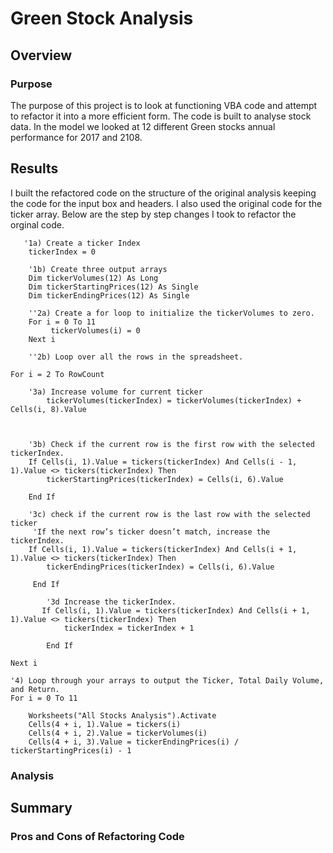 # Green Stock Analysis
## Overview
### Purpose
  The purpose of this project is to look at functioning VBA code and attempt to refactor it into a more efficient form.  The code is built to analyse stock data.  In the model we looked at 12 different Green stocks annual performance for 2017 and 2108.
## Results
  I built the refactored code on the structure of the original analysis keeping the code for the input box and headers. I also used the original code for the ticker array. Below are the step by step changes I took to refactor the orginal code.
       
       '1a) Create a ticker Index
        tickerIndex = 0
       
        '1b) Create three output arrays      
        Dim tickerVolumes(12) As Long   
        Dim tickerStartingPrices(12) As Single
        Dim tickerEndingPrices(12) As Single
    
        ''2a) Create a for loop to initialize the tickerVolumes to zero.  
        For i = 0 To 11
             tickerVolumes(i) = 0   
        Next i
        
        ''2b) Loop over all the rows in the spreadsheet.
    
    For i = 2 To RowCount
    
        '3a) Increase volume for current ticker
            tickerVolumes(tickerIndex) = tickerVolumes(tickerIndex) + Cells(i, 8).Value
       
         
        
        '3b) Check if the current row is the first row with the selected tickerIndex.
        If Cells(i, 1).Value = tickers(tickerIndex) And Cells(i - 1, 1).Value <> tickers(tickerIndex) Then
            tickerStartingPrices(tickerIndex) = Cells(i, 6).Value
        
        End If
        
        '3c) check if the current row is the last row with the selected ticker
         'If the next row’s ticker doesn’t match, increase the tickerIndex.
        If Cells(i, 1).Value = tickers(tickerIndex) And Cells(i + 1, 1).Value <> tickers(tickerIndex) Then
            tickerEndingPrices(tickerIndex) = Cells(i, 6).Value
         
         End If

            '3d Increase the tickerIndex.
           If Cells(i, 1).Value = tickers(tickerIndex) And Cells(i + 1, 1).Value <> tickers(tickerIndex) Then
                tickerIndex = tickerIndex + 1
            
            End If
    
    Next i
    
    '4) Loop through your arrays to output the Ticker, Total Daily Volume, and Return.
    For i = 0 To 11
        
        Worksheets("All Stocks Analysis").Activate
        Cells(4 + i, 1).Value = tickers(i)
        Cells(4 + i, 2).Value = tickerVolumes(i)
        Cells(4 + i, 3).Value = tickerEndingPrices(i) / tickerStartingPrices(i) - 1
### Analysis
## Summary
### Pros and Cons of Refactoring Code


